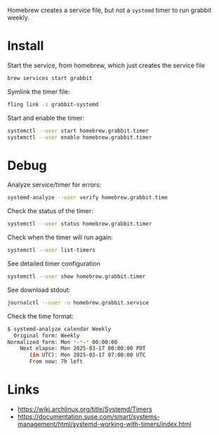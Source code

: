 Homebrew creates a service file, but not a `systemd` timer to run grabbit weekly.

# Install

Start the service, from homebrew, which just creates the service file

```bash
brew services start grabbit
```

Symlink the timer file:

```bash
fling link -s grabbit-systemd
```

Start and enable the timer:

```bash
systemctl --user start homebrew.grabbit.timer
systemctl --user enable homebrew.grabbit.timer
```

# Debug

Analyze service/timer for errors:

```bash
systemd-analyze --user verify homebrew.grabbit.time
```

Check the status of the timer:

```bash
systemctl --user status homebrew.grabbit.timer
```

Check when the timer will run again:

```bash
systemctl --user list-timers
```

See detailed timer configuration

```bash
systemctl --user show homebrew.grabbit.timer
```

See download stdout:

```bash
journalctl --user -u homebrew.grabbit.service
```

Check the time format:

```bash
$ systemd-analyze calendar Weekly
  Original form: Weekly
Normalized form: Mon *-*-* 00:00:00
    Next elapse: Mon 2025-03-17 00:00:00 PDT
       (in UTC): Mon 2025-03-17 07:00:00 UTC
       From now: 7h left
```

# Links

- https://wiki.archlinux.org/title/Systemd/Timers
- https://documentation.suse.com/smart/systems-management/html/systemd-working-with-timers/index.html

